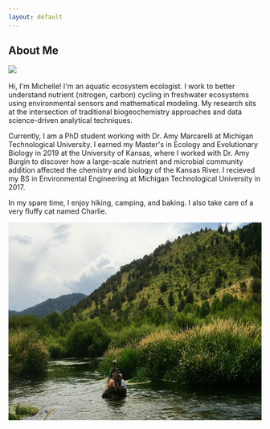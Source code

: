 ```yaml
---
layout: default
---
```


## About Me

<img class="profile-picture" src="https://github.com/michelleckelly.png">

Hi, I'm Michelle! I'm an aquatic ecosystem ecologist. I work to better understand nutrient (nitrogen, carbon) cycling in freshwater ecosystems using environmental sensors and mathematical modeling. My research sits at the intersection of traditional biogeochemistry approaches and data science-driven analytical techniques. 

Currently, I am a PhD student working with Dr. Amy Marcarelli at Michigan Technological University. I earned my Master's in Ecology and Evolutionary Biology in 2019 at the University of Kansas, where I worked with Dr. Amy Burgin to discover how a large-scale nutrient and microbial community addition affected the chemistry and biology of the Kansas River. I recieved my BS in Environmental Engineering at Michigan Technological University in 2017.

In my spare time, I enjoy hiking, camping, and baking. I also take care of a very fluffy cat named Charlie.

<img src="images/IMG_0923.jpg" align = "left" height ="394" />
